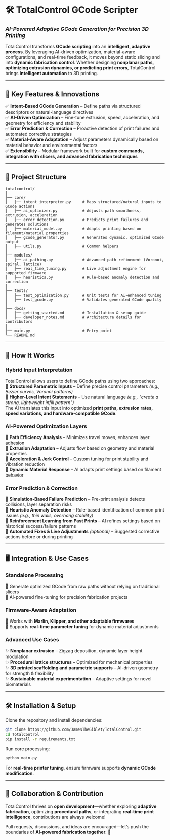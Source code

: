 # **🛠️ TotalControl GCode Scripter**  
### _AI-Powered Adaptive GCode Generation for Precision 3D Printing_  

TotalControl transforms **GCode scripting** into an **intelligent, adaptive process**. By leveraging AI-driven optimization, material-aware configurations, and real-time feedback, it moves beyond static slicing and into **dynamic fabrication control**. Whether designing **nonplanar paths, optimizing extrusion dynamics, or predicting print errors**, TotalControl brings **intelligent automation** to 3D printing.

---

## 🌟 **Key Features & Innovations**  

✅ **Intent-Based GCode Generation** – Define paths via structured descriptors or natural-language directives  
✅ **AI-Driven Optimization** – Fine-tune extrusion, speed, acceleration, and geometry for efficiency and stability  
✅ **Error Prediction & Correction** – Proactive detection of print failures and automated corrective strategies  
✅ **Material-Aware Adaptation** – Adjust parameters dynamically based on material behavior and environmental factors  
✅ **Extensibility** – Modular framework built for **custom commands, integration with slicers, and advanced fabrication techniques**  

---

## 📂 **Project Structure**  

```
totalcontrol/  
│  
├── core/  
│   ├── intent_interpreter.py     # Maps structured/natural inputs to GCode actions  
│   ├── ai_optimizer.py           # Adjusts path smoothness, extrusion, acceleration  
│   ├── error_detection.py        # Predicts print failures and generates solutions  
│   ├── material_model.py         # Adapts printing based on filament/material properties  
│   ├── gcode_generator.py        # Generates dynamic, optimized GCode output  
│   ├── utils.py                  # Common helpers  
│  
├── modules/  
│   ├── ai_pathing.py             # Advanced path refinement (Voronoi, spiral, lattice)  
│   ├── real_time_tuning.py       # Live adjustment engine for supported firmware  
│   ├── heuristics.py             # Rule-based anomaly detection and correction  
│  
├── tests/  
│   ├── test_optimization.py      # Unit tests for AI-enhanced tuning  
│   ├── test_gcode.py             # Validates generated GCode quality  
│  
├── docs/  
│   ├── getting_started.md        # Installation & setup guide  
│   ├── developer_notes.md        # Architecture details for contributors  
│  
├── main.py                       # Entry point  
└── README.md  
```

---

## 🔧 **How It Works**  

### **Hybrid Input Interpretation**  
TotalControl allows users to define GCode paths using two approaches:  
🔹 **Structured Parametric Inputs** – Define precise control parameters _(e.g., Bézier curves, Voronoi patterns)_  
🔹 **Higher-Level Intent Statements** – Use natural language _(e.g., "create a strong, lightweight infill pattern")_  
The AI translates this input into optimized **print paths, extrusion rates, speed variations, and hardware-compatible GCode**.

### **AI-Powered Optimization Layers**  
🧠 **Path Efficiency Analysis** – Minimizes travel moves, enhances layer adhesion  
🧠 **Extrusion Adaptation** – Adjusts flow based on geometry and material properties  
🧠 **Acceleration & Jerk Control** – Custom tuning for print stability and vibration reduction  
🧠 **Dynamic Material Response** – AI adapts print settings based on filament behavior  

### **Error Prediction & Correction**  
🚨 **Simulation-Based Failure Prediction** – Pre-print analysis detects collisions, layer separation risks  
🚨 **Heuristic Anomaly Detection** – Rule-based identification of common print issues _(e.g., thin walls, overhang stability)_  
🚨 **Reinforcement Learning from Past Prints** – AI refines settings based on historical success/failure patterns  
🚨 **Automated Fixes & Live Adjustments** _(optional)_ – Suggested corrective actions before or during printing  

---

## 🖥️ **Integration & Use Cases**  

### **Standalone Processing**  
🔹 Generate optimized GCode from raw paths without relying on traditional slicers  
🔹 AI-powered fine-tuning for precision fabrication projects  

### **Firmware-Aware Adaptation**  
🔹 Works with **Marlin, Klipper, and other adaptable firmwares**  
🔹 Supports **real-time parameter tuning** for dynamic material adjustments  

### **Advanced Use Cases**  
✨ **Nonplanar extrusion** – Zigzag deposition, dynamic layer height modulation  
✨ **Procedural lattice structures** – Optimized for mechanical properties  
✨ **3D printed scaffolding and parametric supports** – AI-driven geometry for strength & flexibility  
✨ **Sustainable material experimentation** – Adaptive settings for novel biomaterials  

---

## 🛠️ **Installation & Setup**  

Clone the repository and install dependencies:  

```bash
git clone https://github.com/JamesTheGiblet/TotalControl.git  
cd TotalControl  
pip install -r requirements.txt  
```

Run core processing:  

```bash
python main.py  
```

For **real-time printer tuning**, ensure firmware supports **dynamic GCode modification**.  

---

## 🚀 **Collaboration & Contribution**  

TotalControl thrives on **open development**—whether exploring **adaptive fabrication**, optimizing **procedural paths**, or integrating **real-time print intelligence**, contributions are always welcome!  

Pull requests, discussions, and ideas are encouraged—let’s push the boundaries of **AI-powered fabrication together**. 🚀 
